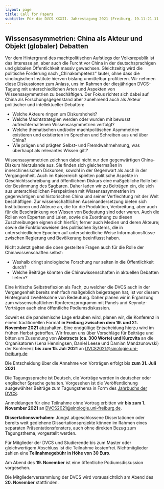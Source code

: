 ```yaml
---
layout: page
title: Call for Papers
subtitle: Für die DVCS XXXII. Jahrestagung 2021 (Freiburg, 19.11-21.11.2021)
---
```


## Wissensasymmetrien: China als Akteur und Objekt (globaler) Debatten

Vor dem Hintergrund des machtpolitischen Aufstiegs der Volksrepublik ist das Interesse an, aber auch die Furcht vor China in der deutschsprachigen und globalen Öffentlichkeit massiv gewachsen. Gleichzeitig wird die politische Forderung nach „Chinakompetenz“ lauter, ohne dass die sinologischen Institute hiervon bislang unmittelbar profitieren. Wir nehmen diese Diskussionen zum Anlass, uns im Rahmen der diesjährigen DVCS-Tagung mit unterschiedlichen Arten und Aspekten von Wissensasymmetrien zu beschäftigen. Der Fokus richtet sich dabei auf China als Forschungsgegenstand aber zunehmend auch als Akteur politischer und intellektueller Debatten:

- Welche Akteure ringen um Diskurshoheit?
- Welche Machtstrategien werden oder wurden mit bewusst aufrechterhaltenen Wissensasymmetrien verfolgt?
- Welche thematischen und/oder machtpolitischen Asymmetrien existieren und existierten im Sprechen und Schreiben aus und über China?
- Wie prägen und prägten Selbst- und Fremdwahrnehmung, was überhaupt als relevantes Wissen gilt?

Wissensasymmetrien zeichnen dabei nicht nur den gegenwärtigen China-Diskurs hierzulande aus. Sie finden sich gleichermaßen in innerchinesischen Diskursen, sowohl in der Gegenwart als auch in der Vergangenheit. Auch im Kaiserreich spielten politische Aspekte in Geschichtsschreibung und öffentlichem Diskurs eine maßgebliche Rolle bei der Bestimmung des Sagbaren. Daher laden wir zu Beiträgen ein, die sich aus unterschiedlichen Perspektiven mit Wissensasymmetrien im gegenwärtigen und historischen China und seiner Verflechtung mit der Welt beschäftigen. Zur wissenschaftlichen Auseinandersetzung bieten sich Institutionen und Akteure an, die für die Produktion, Verbreitung, aber auch für die Beschränkung von Wissen von Bedeutung sind oder waren. Auch die Rollen von Experten und Laien, sowie die Zuordnung zu diesen Zuschreibungen eignen sich hierfür; ferner auch Medien und deren Akteure; sowie die Funktionsweisen des politischen Systems, die in unterschiedlichen Epochen auf unterschiedliche Weise Informationsflüsse zwischen Regierung und Bevölkerung beeinflusst haben.

Nicht zuletzt gelten die oben gestellten Fragen auch für die Rolle der Chinawissenschaften selbst:

- Weshalb dringt sinologische Forschung nur selten in die Öffentlichkeit durch?
- Welche Beiträge könnten die Chinawissenschaften in aktuellen Debatten liefern?

Eine kritische Selbstreflexion als Fach, zu welcher die DVCS auch in der Vergangenheit bereits mehrfach maßgeblich beigetragen hat, ist vor diesem Hintergrund zweifelsohne von Bedeutung. Daher planen wir in Ergänzung zum wissenschaftlichen Konferenzprogramm mit Panels und Keynote-Vorträgen auch eine öffentliche Podiumsdiskussion.

Soweit es die pandemische Lage erlauben wird, planen wir, die Konferenz in einem traditionellen Format **in Freiburg zwischen dem 19. und 21. November 2021** abzuhalten. Eine endgültige Entscheidung hierzu wird im frühen Herbst getroffen. Wir freuen uns über Vorschläge für Beiträge und bitten um Zusendung von **Abstracts (ca. 300 Worte) und Kurzvita** an die Organisatoren (Lena Henningsen, Daniel Leese und Damian Mandzunowski) der Konferenz **bis zum 15. Juli 2021** an [DVCS2021@sinologie.uni-freiburg.de](mailto:DVCS2021@sinologie.uni-freiburg.de)

Die Entscheidung über die Annahme von Vorträgen erfolgt bis **zum 31. Juli 2021**.

Die Tagungssprache ist Deutsch, die Vorträge werden in deutscher oder englischer Sprache gehalten. Vorgesehen ist die Veröffentlichung ausgewählter Beiträge zum Tagungsthema in Form des [Jahrbuchs der DVCS](http://www.dvcs.eu/publikationen.html).

Anmeldungen für eine Teilnahme ohne Vortrag erbitten wir **bis zum 1. November 2021** an [DVCS2021@sinologie.uni-freiburg.de](mailto:DVCS2021@sinologie.uni-freiburg.de).

**Dissertationsvorhaben:** Jüngst abgeschlossene Dissertationen oder bereits weit gediehene Dissertationsprojekte können im Rahmen eines separaten Präsentationsfensters, auch ohne direkten Bezug zum Tagungsthema, vorgestellt werden.

Für Mitglieder der DVCS und Studierende bis zum Master oder gleichwertigem Abschluss ist die Teilnahme kostenfrei. Nichtmitglieder zahlen eine **Teilnahmegebühr in Höhe von 30 Euro**.

Am Abend des **19. November** ist eine öffentliche Podiumsdiskussion vorgesehen.

Die Mitgliederversammlung der DVCS wird voraussichtlich am Abend des **20. November** stattfinden.
